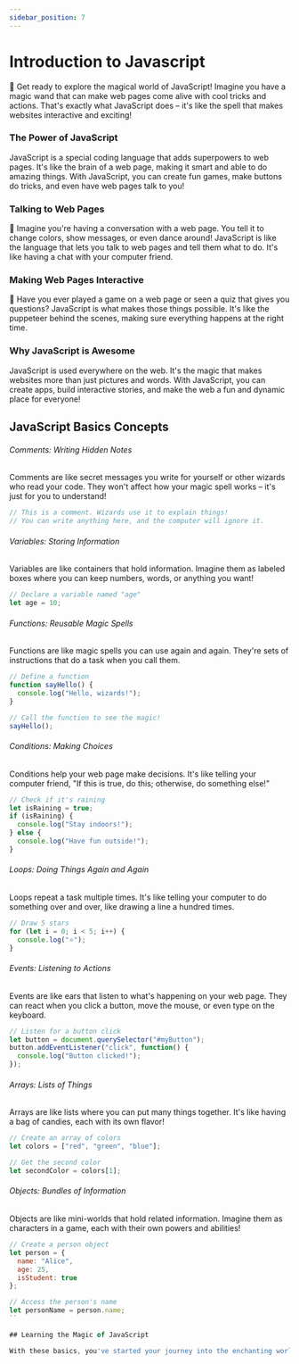 ```yaml
---
sidebar_position: 7
---
```


# Introduction to Javascript


🌟 Get ready to explore the magical world of JavaScript! Imagine you have a magic wand that can make web pages come alive with cool tricks and actions. That's exactly what JavaScript does – it's like the spell that makes websites interactive and exciting!

### The Power of JavaScript

JavaScript is a special coding language that adds superpowers to web pages. It's like the brain of a web page, making it smart and able to do amazing things. With JavaScript, you can create fun games, make buttons do tricks, and even have web pages talk to you!

### Talking to Web Pages

💬 Imagine you're having a conversation with a web page. You tell it to change colors, show messages, or even dance around! JavaScript is like the language that lets you talk to web pages and tell them what to do. It's like having a chat with your computer friend.

### Making Web Pages Interactive

🎉 Have you ever played a game on a web page or seen a quiz that gives you questions? JavaScript is what makes those things possible. It's like the puppeteer behind the scenes, making sure everything happens at the right time.

### Why JavaScript is Awesome

JavaScript is used everywhere on the web. It's the magic that makes websites more than just pictures and words. With JavaScript, you can create apps, build interactive stories, and make the web a fun and dynamic place for everyone!


## JavaScript Basics Concepts

###### Comments: Writing Hidden Notes

Comments are like secret messages you write for yourself or other wizards who read your code. They won't affect how your magic spell works – it's just for you to understand!

```javascript
// This is a comment. Wizards use it to explain things!
// You can write anything here, and the computer will ignore it.
```

###### Variables: Storing Information

Variables are like containers that hold information. Imagine them as labeled boxes where you can keep numbers, words, or anything you want!

```javascript
// Declare a variable named "age"
let age = 10;
```

###### Functions: Reusable Magic Spells

Functions are like magic spells you can use again and again. They're sets of instructions that do a task when you call them.

```javascript
// Define a function
function sayHello() {
  console.log("Hello, wizards!");
}

// Call the function to see the magic!
sayHello();
```

###### Conditions: Making Choices

Conditions help your web page make decisions. It's like telling your computer friend, "If this is true, do this; otherwise, do something else!"

```javascript
// Check if it's raining
let isRaining = true;
if (isRaining) {
  console.log("Stay indoors!");
} else {
  console.log("Have fun outside!");
}
```

###### Loops: Doing Things Again and Again
Loops repeat a task multiple times. It's like telling your computer to do something over and over, like drawing a line a hundred times.

```javascript
// Draw 5 stars
for (let i = 0; i < 5; i++) {
  console.log("⭐");
}
```

###### Events: Listening to Actions

Events are like ears that listen to what's happening on your web page. They can react when you click a button, move the mouse, or even type on the keyboard.

```javascript
// Listen for a button click
let button = document.querySelector("#myButton");
button.addEventListener("click", function() {
  console.log("Button clicked!");
});
```

###### Arrays: Lists of Things

Arrays are like lists where you can put many things together. It's like having a bag of candies, each with its own flavor!

```javascript
// Create an array of colors
let colors = ["red", "green", "blue"];
```

```javascript
// Get the second color
let secondColor = colors[1];
```

###### Objects: Bundles of Information

Objects are like mini-worlds that hold related information. Imagine them as characters in a game, each with their own powers and abilities!

```javascript
// Create a person object
let person = {
  name: "Alice",
  age: 25,
  isStudent: true
};
```

```javascript
// Access the person's name
let personName = person.name;
``

## Learning the Magic of JavaScript

With these basics, you've started your journey into the enchanting world of JavaScript! These concepts are your building blocks to create amazing web spells and make your digital creations come to life.

